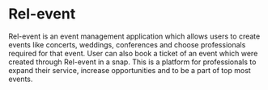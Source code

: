 # Rel-event

Rel-event is an event management application which allows users to create events like concerts, weddings, conferences and choose professionals required for that event. User can also book a ticket of an event which were created through Rel-event in a snap. This is a platform for professionals to expand their service, increase opportunities and to be a part of top most events.
